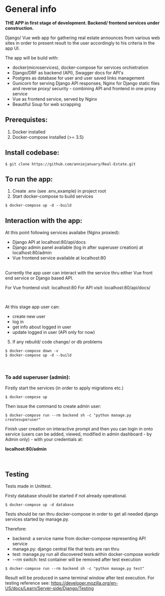 # General info

<strong>THE APP in first stage of development. Backend/ frontend services under construction.</strong>

Django/ Vue web app for gathering real estate announces from various web sites in order to present result to the user accordingly to his criteria in the app UI.

The app will be build with:

- docker(microservices), docker-compose for services orchietration
- Django/DRF as backend (API), Swagger docs for API's
- Postgres as database for user and user saved links management
- Gunicorn for serving Django API responses, Nginx for Django static files and reverse proxy/ security - combining API and frontend in one proxy service
- Vue as frontend service, served by Nginx
- Beautiful Soup for web scrapping

## Prerequistes:

1. Docker installed
2. Docker-compose installed (>= 3.5)


## Install codebase:

```
$ git clone https://github.com/anniejanuary/Real-Estate.git
```

## To run the app:

1. Create .env (see .env_example) in project root
2. Start docker-compose to build services

```
$ docker-compose up -d --build
```

## Interaction with the app:

At this point following services availabe (Nginx proxied):

- Django API at localhost:80/api/docs
- Django admin panel available (log in after superuser creation) at localhost:80/admin
- Vue frontend service available at localhost:80

<br>
Currently the app user can interact with the service thru either Vue front end service or Django based API.

For Vue frontend visit: localhost:80
For API visit: localhost:80/api/docs/

<br>

At this stage app user can:

- create new user
- log in
- get info about logged in user
- update logged in user (API only for now)

5. If any rebuild/ code change/ or db problems

```
$ docker-compose down -v
$ docker-compose up -d --build
```
<br>

### To add superuser (admin):

Firstly start the services (in order to apply migrations etc.)

```
$ docker-compose up
```
Then issue the command to create admin user:

```
$ docker-compose run --rm backend sh -c "python manage.py createsuperuser"
```

Finish user creation on interactive prompt and then you can login in onto service (users can be added, viewed, modified in admin dashboard - by Admin only) - with your credentials at:

<strong>localhost:80/admin</strong>

<br>

## Testing

Tests made in Unittest.

Firsty database should be started if not already operational.

```
$ docker-compose up -d database
```
Tests should be ran thru docker-compose in order to get all needed django services started by manage.py.

Therefore:

- backend: a service name from docker-compose representing API service
- manage.py: django central file that tests are ran thru
- test: manage.py run all discovered tests within docker-compose workdir
- --rm switch: test container will be removed after test execution

```
$ docker-compose run --rm backend sh -c "python manage.py test"
```

Result will be produced in same terminal window after test execution.
For testing reference see: https://developer.mozilla.org/en-US/docs/Learn/Server-side/Django/Testing